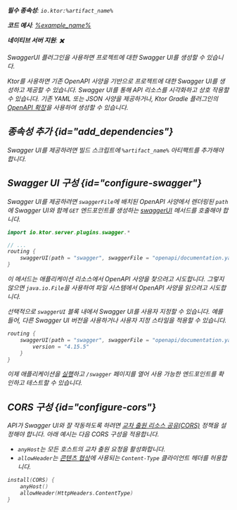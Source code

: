 [//]: # (title: Swagger UI)

<primary-label ref="server-plugin"/>

<var name="artifact_name" value="ktor-server-swagger"/>
<var name="package_name" value="io.ktor.server.plugins.swagger"/>
<var name="plugin_api_link" value="https://api.ktor.io/ktor-server/ktor-server-plugins/ktor-server-swagger/io.ktor.server.plugins.swagger/swagger-u-i.html"/>

<tldr>
<p>
<b>필수 종속성</b>: <code>io.ktor:%artifact_name%</code>
</p>
<var name="example_name" value="json-kotlinx-openapi"/>
<p>
    <b>코드 예시</b>:
    <a href="https://github.com/ktorio/ktor-documentation/tree/%ktor_version%/codeSnippets/snippets/%example_name%">
        %example_name%
    </a>
</p>
<p>
    <b><Links href="/ktor/server-native" summary="Ktor는 Kotlin/Native를 지원하며 추가 런타임이나 가상 머신 없이 서버를 실행할 수 있게 합니다.">네이티브 서버</Links> 지원</b>: ✖️
</p>
</tldr>

<link-summary>
SwaggerUI 플러그인을 사용하면 프로젝트에 대한 Swagger UI를 생성할 수 있습니다.
</link-summary>

Ktor를 사용하면 기존 OpenAPI 사양을 기반으로 프로젝트에 대한 Swagger UI를 생성하고 제공할 수 있습니다.
Swagger UI를 통해 API 리소스를 시각화하고 상호 작용할 수 있습니다. 기존 YAML 또는 JSON 사양을 제공하거나, Ktor Gradle 플러그인의 [OpenAPI 확장](openapi-spec-generation.md)을 사용하여 생성할 수 있습니다.

## 종속성 추가 {id="add_dependencies"}

Swagger UI를 제공하려면 빌드 스크립트에 `%artifact_name%` 아티팩트를 추가해야 합니다.

<Tabs group="languages">
    <TabItem title="Gradle (Kotlin)" group-key="kotlin">
        <code-block lang="Kotlin" code="            implementation(&quot;io.ktor:%artifact_name%:$ktor_version&quot;)"/>
    </TabItem>
    <TabItem title="Gradle (Groovy)" group-key="groovy">
        <code-block lang="Groovy" code="            implementation &quot;io.ktor:%artifact_name%:$ktor_version&quot;"/>
    </TabItem>
    <TabItem title="Maven" group-key="maven">
        <code-block lang="XML" code="            &lt;dependency&gt;&#10;                &lt;groupId&gt;io.ktor&lt;/groupId&gt;&#10;                &lt;artifactId&gt;%artifact_name%-jvm&lt;/artifactId&gt;&#10;                &lt;version&gt;${ktor_version}&lt;/version&gt;&#10;            &lt;/dependency&gt;"/>
    </TabItem>
</Tabs>

## Swagger UI 구성 {id="configure-swagger"}

Swagger UI를 제공하려면 `swaggerFile`에 배치된 OpenAPI 사양에서 렌더링된 `path`에 Swagger UI와 함께 `GET` 엔드포인트를 생성하는 [swaggerUI](%plugin_api_link%) 메서드를 호출해야 합니다.

```kotlin
import io.ktor.server.plugins.swagger.*

// ...
routing {
    swaggerUI(path = "swagger", swaggerFile = "openapi/documentation.yaml")
}
```

이 메서드는 애플리케이션 리소스에서 OpenAPI 사양을 찾으려고 시도합니다.
그렇지 않으면 `java.io.File`을 사용하여 파일 시스템에서 OpenAPI 사양을 읽으려고 시도합니다.

선택적으로 `swaggerUI` 블록 내에서 Swagger UI를 사용자 지정할 수 있습니다.
예를 들어, 다른 Swagger UI 버전을 사용하거나 사용자 지정 스타일을 적용할 수 있습니다.

```kotlin
routing {
    swaggerUI(path = "swagger", swaggerFile = "openapi/documentation.yaml") {
        version = "4.15.5"
    }
}
```

이제 애플리케이션을 [실행](server-run.md)하고 `/swagger` 페이지를 열어 사용 가능한 엔드포인트를 확인하고 테스트할 수 있습니다.

## CORS 구성 {id="configure-cors"}

API가 Swagger UI와 잘 작동하도록 하려면 [교차 출원 리소스 공유(CORS)](server-cors.md) 정책을 설정해야 합니다.
아래 예시는 다음 CORS 구성을 적용합니다.
- `anyHost`는 모든 호스트의 교차 출원 요청을 활성화합니다.
- `allowHeader`는 [콘텐츠 협상](server-serialization.md)에 사용되는 `Content-Type` 클라이언트 헤더를 허용합니다.

```kotlin
install(CORS) {
    anyHost()
    allowHeader(HttpHeaders.ContentType)
}